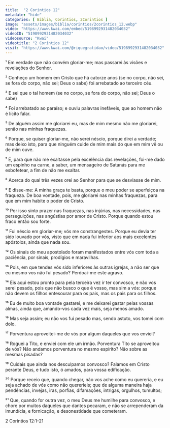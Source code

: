 ```yaml
---
title:  "2 Corintios 12"
metadate: "hide"
categories: [ Biblia, Corintios, 2Corintios ]
image: "assets/images/biblia/corintios/2corintios_12.webp"
video: "https://www.kwai.com/embed/5198992931482034032"
videoID: "5198992931482034032"
videosource: "Kwai"
videotitle: "2 Corintios 12"
visit: "https://www.kwai.com/@riquegratidao/video/5198992931482034032"
---
```





¹ Em verdade que não convém gloriar-me; mas passarei às visões e revelações do Senhor.

² Conheço um homem em Cristo que há catorze anos (se no corpo, não sei, se fora do corpo, não sei; Deus o sabe) foi arrebatado ao terceiro céu.

³ E sei que o tal homem (se no corpo, se fora do corpo, não sei; Deus o sabe)

⁴ Foi arrebatado ao paraíso; e ouviu palavras inefáveis, que ao homem não é lícito falar.

⁵ De alguém assim me gloriarei eu, mas de mim mesmo não me gloriarei, senão nas minhas fraquezas.

⁶ Porque, se quiser gloriar-me, não serei néscio, porque direi a verdade; mas deixo isto, para que ninguém cuide de mim mais do que em mim vê ou de mim ouve.

⁷ E, para que não me exaltasse pela excelência das revelações, foi-me dado um espinho na carne, a saber, um mensageiro de Satanás para me esbofetear, a fim de não me exaltar.

⁸ Acerca do qual três vezes orei ao Senhor para que se desviasse de mim.

⁹ E disse-me: A minha graça te basta, porque o meu poder se aperfeiçoa na fraqueza. De boa vontade, pois, me gloriarei nas minhas fraquezas, para que em mim habite o poder de Cristo.

¹⁰ Por isso sinto prazer nas fraquezas, nas injúrias, nas necessidades, nas perseguições, nas angústias por amor de Cristo. Porque quando estou fraco então sou forte.

¹¹ Fui néscio em gloriar-me; vós me constrangestes. Porque eu devia ter sido louvado por vós, visto que em nada fui inferior aos mais excelentes apóstolos, ainda que nada sou.

¹² Os sinais do meu apostolado foram manifestados entre vós com toda a paciência, por sinais, prodígios e maravilhas.

¹³ Pois, em que tendes vós sido inferiores às outras igrejas, a não ser que eu mesmo vos não fui pesado? Perdoai-me este agravo.

¹⁴ Eis aqui estou pronto para pela terceira vez ir ter convosco, e não vos serei pesado, pois que não busco o que é vosso, mas sim a vós: porque não devem os filhos entesourar para os pais, mas os pais para os filhos.

¹⁵ Eu de muito boa vontade gastarei, e me deixarei gastar pelas vossas almas, ainda que, amando-vos cada vez mais, seja menos amado.

¹⁶ Mas seja assim; eu não vos fui pesado mas, sendo astuto, vos tomei com dolo.

¹⁷ Porventura aproveitei-me de vós por algum daqueles que vos enviei?

¹⁸ Roguei a Tito, e enviei com ele um irmão. Porventura Tito se aproveitou de vós? Não andamos porventura no mesmo espírito? Não sobre as mesmas pisadas?

¹⁹ Cuidais que ainda nos desculpamos convosco? Falamos em Cristo perante Deus, e tudo isto, ó amados, para vossa edificação.

²⁰ Porque receio que, quando chegar, não vos ache como eu quereria, e eu seja achado de vós como não quereríeis; que de alguma maneira haja pendências, invejas, iras, porfias, difamações, intrigas, orgulhos, tumultos;

²¹ Que, quando for outra vez, o meu Deus me humilhe para convosco, e chore por muitos daqueles que dantes pecaram, e não se arrependeram da imundícia, e fornicação, e desonestidade que cometeram. 



2 Coríntios 12:1-21

